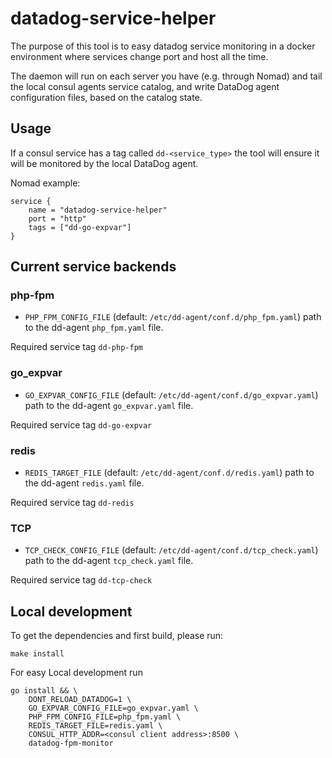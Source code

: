# datadog-service-helper

The purpose of this tool is to easy datadog service monitoring in a docker environment where services change port and host all the time.

The daemon will run on each server you have (e.g. through Nomad) and tail the local consul agents service catalog, and write DataDog agent configuration files, based on the catalog state.

## Usage

If a consul service has a tag called `dd-<service_type>` the tool will ensure it will be monitored by the local DataDog agent.

Nomad example:

```hcl
service {
    name = "datadog-service-helper"
    port = "http"
    tags = ["dd-go-expvar"]
}
```

## Current service backends

### php-fpm

- `PHP_FPM_CONFIG_FILE` (default: `/etc/dd-agent/conf.d/php_fpm.yaml`) path to the dd-agent `php_fpm.yaml` file.

Required service tag `dd-php-fpm`

### go_expvar

- `GO_EXPVAR_CONFIG_FILE` (default: `/etc/dd-agent/conf.d/go_expvar.yaml`) path to the dd-agent `go_expvar.yaml` file.

Required service tag `dd-go-expvar`

### redis

- `REDIS_TARGET_FILE` (default: `/etc/dd-agent/conf.d/redis.yaml`) path to the dd-agent `redis.yaml` file.

Required service tag `dd-redis`

### TCP

- `TCP_CHECK_CONFIG_FILE` (default: `/etc/dd-agent/conf.d/tcp_check.yaml`) path to the dd-agent `tcp_check.yaml` file.

Required service tag `dd-tcp-check`

## Local development

To get the dependencies and first build, please run:

```
make install
```

For easy Local development run

```
go install && \
    DONT_RELOAD_DATADOG=1 \
    GO_EXPVAR_CONFIG_FILE=go_expvar.yaml \
    PHP_FPM_CONFIG_FILE=php_fpm.yaml \
    REDIS_TARGET_FILE=redis.yaml \
    CONSUL_HTTP_ADDR=<consul client address>:8500 \
    datadog-fpm-monitor
```

